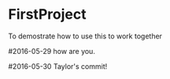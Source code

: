 # FirstProject
To demostrate how to use this to work together


#2016-05-29
how are you.

#2016-05-30 
Taylor's commit!